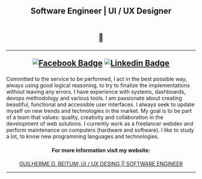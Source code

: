 <h2 align="center">
Software Engineer |  UI / UX Designer 

 <br>
 <br>
 
 📱
  
  <hr>

[![Facebook Badge](https://img.shields.io/badge/-Facebook-0e76a8?style=flat-square&logo=Facebook&logoColor=white)](https://www.facebook.com/guilhermedouglas.beitum)
[![Linkedin Badge](https://img.shields.io/badge/-LinkedIn-0e76a8?style=flat-square&logo=Linkedin&logoColor=white)](https://www.linkedin.com/in/gdbeitum)
  
</h2>

Committed to the service to be performed, I act in the best possible way, always using good logical reasoning, to try to finalize the implementations without leaving any errors. 
I have experience with systems, dashboards, devops methodology and various tools. 
I am passionate about creating beautiful, functional and accessible user interfaces.
I always seek to update myself on new trends and technologies in the market. 
My goal is to be part of a team that values: quality, creativity and collaboration in the development of web solutions. 
I currently work as a freelancer webdev and perform maintenance on computers (hardware and software). 
I like to study a lot, to know new programming languages and technologies.
  
<div align="center">
 
<h4>For more information visit my website:</h4>
<a href="https://guilhermeb.web.app">GUILHERME D. BEITUM: UI / UX DESING || SOFTWARE ENGINEER</a>


</div>
  
<hr>
